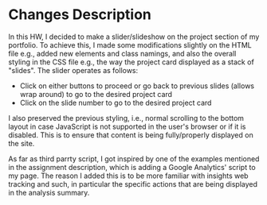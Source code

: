 # Changes Description

In this HW, I decided to make a slider/slideshow on the project section of my portfolio. To achieve this, I made some modifications slightly on the HTML file e.g., added new elements and class namings, and also the overall styling in the CSS file e.g., the way the project card displayed as a stack of "slides". The slider operates as follows:
- Click on either buttons to proceed or go back to previous slides (allows wrap around) to go to the desired project card
- Click on the slide number to go to the desired project card

I also preserved the previous styling, i.e., normal scrolling to the bottom layout in case JavaScript is not supported in the user's browser or if it is disabled. This is to ensure that content is being fully/properly displayed on the site.

As far as third parrty script, I got inspired by one of the examples mentioned in the assignment description, which is adding a Google Analytics' script to my page. The reason I added this is to be more familiar with insights web tracking and such, in particular the specific actions that are being displayed in the analysis summary.